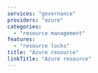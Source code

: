 ```yaml
---
services: "governance"
providers: "azure"
categories:
  - "resource management"
features:
  - "resource locks"
title: "Azure resource"
linkTitle: "Azure resource"
---
```

